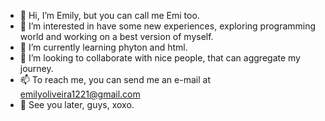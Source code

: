 - 👋 Hi, I’m Emily, but you can call me Emi too. 
- 👀 I’m interested in have some new experiences, exploring programming world and working on a best version of myself.
- 🌱 I’m currently learning phyton and html.
- 💞️ I’m looking to collaborate with nice people, that can aggregate my journey.
- 📫 To reach me, you can send me an e-mail at emilyoliveira1221@gmail.com
- 🥰 See you later, guys, xoxo.
  
<!---
emi290/emi290 is a ✨ special ✨ repository because its `README.md` (this file) appears on your GitHub profile.
You can click the Preview link to take a look at your changes.
--->
